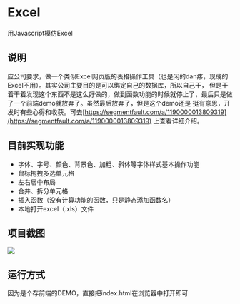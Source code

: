 # Excel
用Javascript模仿Excel

## 说明
应公司要求，做一个类似Excel网页版的表格操作工具（也是闲的dan疼，现成的Excel不用）。其实公司主要目的是可以绑定自己的数据库，所以自己干，
但是干着干着发现这个东西不是这么好做的，做到函数功能的时候就停止了，最后只是做了一个前端demo就放弃了。虽然最后放弃了，但是这个demo还是
挺有意思，开发时有些心得和收获。可去[https://segmentfault.com/a/1190000013809319](https://segmentfault.com/a/1190000013809319) 上查看详细介绍。


## 目前实现功能

* 字体、字号、颜色、背景色、加粗、斜体等字体样式基本操作功能
* 鼠标拖拽多选单元格
* 左右居中布局
* 合并、拆分单元格
* 插入函数（没有计算功能的函数，只是静态添加函数名）
* 本地打开excel（.xls）文件



## 项目截图
![](https://github.com/zhuqitao/Excel/raw/master/static/img/img1.png)
## 运行方式
因为是个存前端的DEMO，直接把index.html在浏览器中打开即可
